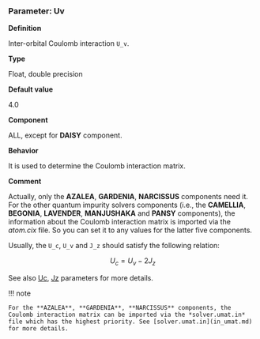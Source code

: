 ### Parameter: Uv

**Definition**

Inter-orbital Coulomb interaction ``U_v``.

**Type**

Float, double precision

**Default value**

4.0

**Component**

ALL, except for **DAISY** component.

**Behavior**

It is used to determine the Coulomb interaction matrix.

**Comment**

Actually, only the **AZALEA**, **GARDENIA**, **NARCISSUS** components need it. For the other quantum impurity solvers components (i.e., the **CAMELLIA**, **BEGONIA**, **LAVENDER**, **MANJUSHAKA** and **PANSY** components), the information about the Coulomb interaction matrix is imported via the *atom.cix* file. So you can set it to any values for the latter five components.

Usually, the ``U_c``, ``U_v`` and ``J_z`` should satisfy the following relation:

```math
\begin{equation}
U_c = U_v - 2J_z
\end{equation}
```

See also [Uc](p_uc.md), [Jz](p_jz.md) parameters for more details.

!!! note

    For the **AZALEA**, **GARDENIA**, **NARCISSUS** components, the Coulomb interaction matrix can be imported via the *solver.umat.in* file which has the highest priority. See [solver.umat.in](in_umat.md) for more details.